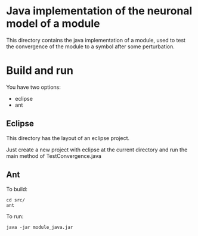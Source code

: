 Java implementation of the neuronal model of a module
=====================================================

This directory contains the java implementation of a module, used to test the
convergence of the module to a symbol after some perturbation.


Build and run
=============

You have two options:

* eclipse
* ant

Eclipse
-------

This directory has the layout of an eclipse project.

Just create a new project with eclipse at the current directory and run
the main method of TestConvergence.java

Ant
------

To build:

    cd src/
    ant

To run:

    java -jar module_java.jar

